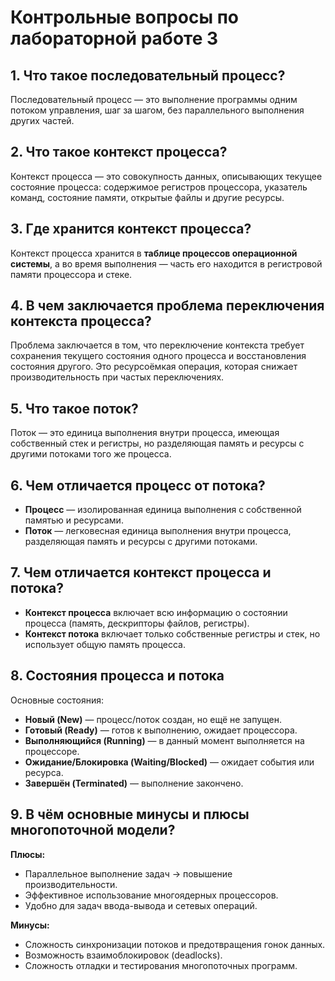 # Контрольные вопросы по лабораторной работе 3

## 1. Что такое последовательный процесс?

Последовательный процесс — это выполнение программы одним потоком управления, шаг за шагом, без параллельного выполнения других частей.

## 2. Что такое контекст процесса?

Контекст процесса — это совокупность данных, описывающих текущее состояние процесса: содержимое регистров процессора, указатель команд, состояние памяти, открытые файлы и другие ресурсы.

## 3. Где хранится контекст процесса?

Контекст процесса хранится в **таблице процессов операционной системы**, а во время выполнения — часть его находится в регистровой памяти процессора и стеке.

## 4. В чем заключается проблема переключения контекста процесса?

Проблема заключается в том, что переключение контекста требует сохранения текущего состояния одного процесса и восстановления состояния другого. Это ресурсоёмкая операция, которая снижает производительность при частых переключениях.

## 5. Что такое поток?

Поток — это единица выполнения внутри процесса, имеющая собственный стек и регистры, но разделяющая память и ресурсы с другими потоками того же процесса.

## 6. Чем отличается процесс от потока?

* **Процесс** — изолированная единица выполнения с собственной памятью и ресурсами.
* **Поток** — легковесная единица выполнения внутри процесса, разделяющая память и ресурсы с другими потоками.

## 7. Чем отличается контекст процесса и потока?

* **Контекст процесса** включает всю информацию о состоянии процесса (память, дескрипторы файлов, регистры).
* **Контекст потока** включает только собственные регистры и стек, но использует общую память процесса.

## 8. Состояния процесса и потока

Основные состояния:

* **Новый (New)** — процесс/поток создан, но ещё не запущен.
* **Готовый (Ready)** — готов к выполнению, ожидает процессора.
* **Выполняющийся (Running)** — в данный момент выполняется на процессоре.
* **Ожидание/Блокировка (Waiting/Blocked)** — ожидает события или ресурса.
* **Завершён (Terminated)** — выполнение закончено.

## 9. В чём основные минусы и плюсы многопоточной модели?

**Плюсы:**

* Параллельное выполнение задач → повышение производительности.
* Эффективное использование многоядерных процессоров.
* Удобно для задач ввода-вывода и сетевых операций.

**Минусы:**

* Сложность синхронизации потоков и предотвращения гонок данных.
* Возможность взаимоблокировок (deadlocks).
* Сложность отладки и тестирования многопоточных программ.
